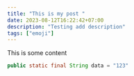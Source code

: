 ```yaml
---
title: "This is my post "
date: 2023-08-12T16:22:42+07:00
description: "Testing add description"
tags: ["emoji"]
---
```


This is some content

```java
public static final String data = "123"
```

